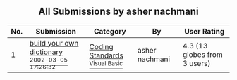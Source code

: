 ﻿<div align="center">

## All Submissions by asher nachmani

</div>

No.  | Submission | Category | By   | User Rating
---- | ---------- | -------- | ---- | -----------
1 | [build your own dictionary<br /><sup>2002-03-05 17:26:32</sup>](https://github.com/Planet-Source-Code/asher-nachmani-build-your-own-dictionary__1-32366) | [Coding Standards<br /><sup>Visual Basic</sup>](../ByCategory/coding-standards__1-43.md) | asher nachmani | 4.3 (13 globes from 3 users)
